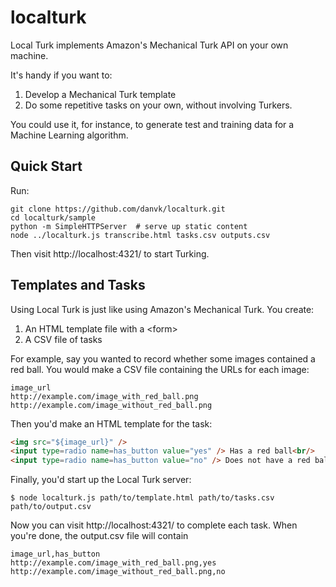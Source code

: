 localturk
=========

Local Turk implements Amazon's Mechanical Turk API on your own machine.

It's handy if you want to:

1. Develop a Mechanical Turk template
2. Do some repetitive tasks on your own, without involving Turkers.

You could use it, for instance, to generate test and training data for a Machine Learning algorithm.


Quick Start
-----------

Run:

    git clone https://github.com/danvk/localturk.git
    cd localturk/sample
    python -m SimpleHTTPServer  # serve up static content
    node ../localturk.js transcribe.html tasks.csv outputs.csv

Then visit http://localhost:4321/ to start Turking.


Templates and Tasks
-------------------

Using Local Turk is just like using Amazon's Mechanical Turk. You create:

1. An HTML template file with a &lt;form&gt;
2. A CSV file of tasks

For example, say you wanted to record whether some images contained a red ball. You would make a CSV file containing the URLs for each image:

    image_url
    http://example.com/image_with_red_ball.png
    http://example.com/image_without_red_ball.png

Then you'd make an HTML template for the task:

```html
<img src="${image_url}" />
<input type=radio name=has_button value="yes" /> Has a red ball<br/>
<input type=radio name=has_button value="no" /> Does not have a red ball<br/>
```

Finally, you'd start up the Local Turk server:

    $ node localturk.js path/to/template.html path/to/tasks.csv path/to/output.csv

Now you can visit http://localhost:4321/ to complete each task. When you're done, the output.csv file will contain

    image_url,has_button
    http://example.com/image_with_red_ball.png,yes
    http://example.com/image_without_red_ball.png,no

